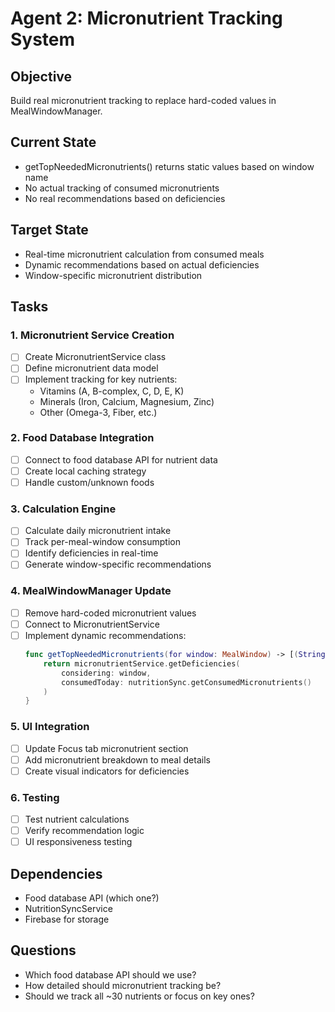 # Agent 2: Micronutrient Tracking System

## Objective
Build real micronutrient tracking to replace hard-coded values in MealWindowManager.

## Current State
- getTopNeededMicronutrients() returns static values based on window name
- No actual tracking of consumed micronutrients
- No real recommendations based on deficiencies

## Target State
- Real-time micronutrient calculation from consumed meals
- Dynamic recommendations based on actual deficiencies
- Window-specific micronutrient distribution

## Tasks

### 1. Micronutrient Service Creation
- [ ] Create MicronutrientService class
- [ ] Define micronutrient data model
- [ ] Implement tracking for key nutrients:
  - Vitamins (A, B-complex, C, D, E, K)
  - Minerals (Iron, Calcium, Magnesium, Zinc)
  - Other (Omega-3, Fiber, etc.)

### 2. Food Database Integration
- [ ] Connect to food database API for nutrient data
- [ ] Create local caching strategy
- [ ] Handle custom/unknown foods

### 3. Calculation Engine
- [ ] Calculate daily micronutrient intake
- [ ] Track per-meal-window consumption
- [ ] Identify deficiencies in real-time
- [ ] Generate window-specific recommendations

### 4. MealWindowManager Update
- [ ] Remove hard-coded micronutrient values
- [ ] Connect to MicronutrientService
- [ ] Implement dynamic recommendations:
  ```swift
  func getTopNeededMicronutrients(for window: MealWindow) -> [(String, String)] {
      return micronutrientService.getDeficiencies(
          considering: window,
          consumedToday: nutritionSync.getConsumedMicronutrients()
      )
  }
  ```

### 5. UI Integration
- [ ] Update Focus tab micronutrient section
- [ ] Add micronutrient breakdown to meal details
- [ ] Create visual indicators for deficiencies

### 6. Testing
- [ ] Test nutrient calculations
- [ ] Verify recommendation logic
- [ ] UI responsiveness testing

## Dependencies
- Food database API (which one?)
- NutritionSyncService
- Firebase for storage

## Questions
- Which food database API should we use?
- How detailed should micronutrient tracking be?
- Should we track all ~30 nutrients or focus on key ones?